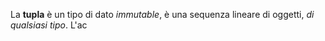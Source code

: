 La __tupla__ è un tipo di dato _immutable_, è una sequenza lineare di oggetti, _di qualsiasi tipo_.
L'ac